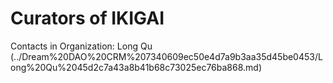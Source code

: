 # Curators of IKIGAI

Contacts in Organization: Long Qu (../Dream%20DAO%20CRM%207340609ec50e4d7a9b3aa35d45be0453/Long%20Qu%2045d2c7a43a8b41b68c73025ec76ba868.md)